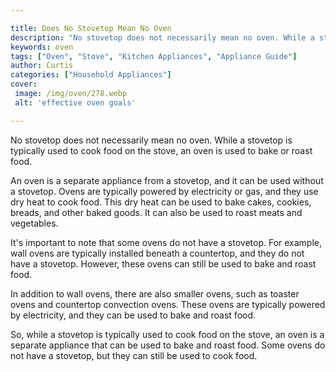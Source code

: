 ```yaml
---

title: Does No Stovetop Mean No Oven
description: "No stovetop does not necessarily mean no oven. While a stovetop is typically used to cook food on the stove, an oven is used to ba...get the full scoop"
keywords: oven
tags: ["Oven", "Stove", "Kitchen Appliances", "Appliance Guide"]
author: Curtis
categories: ["Household Appliances"]
cover: 
 image: /img/oven/278.webp
 alt: 'effective oven goals'

---
```


No stovetop does not necessarily mean no oven. While a stovetop is typically used to cook food on the stove, an oven is used to bake or roast food.

An oven is a separate appliance from a stovetop, and it can be used without a stovetop. Ovens are typically powered by electricity or gas, and they use dry heat to cook food. This dry heat can be used to bake cakes, cookies, breads, and other baked goods. It can also be used to roast meats and vegetables.

It's important to note that some ovens do not have a stovetop. For example, wall ovens are typically installed beneath a countertop, and they do not have a stovetop. However, these ovens can still be used to bake and roast food.

In addition to wall ovens, there are also smaller ovens, such as toaster ovens and countertop convection ovens. These ovens are typically powered by electricity, and they can be used to bake and roast food.

So, while a stovetop is typically used to cook food on the stove, an oven is a separate appliance that can be used to bake and roast food. Some ovens do not have a stovetop, but they can still be used to cook food.
